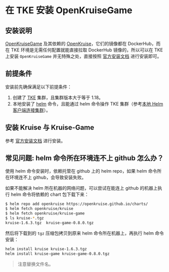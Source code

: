 # 在 TKE 安装 OpenKruiseGame

## 安装说明

[OpenKruiseGame](https://openkruise.io/zh/kruisegame/introduction) 及其依赖的 [OpenKruise](https://openkruise.io/zh/docs/)，它们的镜像都在 DockerHub，而在 TKE 环境是无需任何配置就能直接拉取 DockerHub 镜像的，所以可以在 TKE 上安装 `OpenKruiseGame` 并无特殊之处，直接按照 [官方安装文档](https://openkruise.io/zh/kruisegame/installation/) 进行安装即可。

## 前提条件

安装前先确保满足以下前提条件：
1. 创建了 [TKE](https://cloud.tencent.com/product/tke) 集群，且集群版本大于等于 1.18。
2. 本地安装了 [helm](https://helm.sh) 命令，且能通过 helm 命令操作 TKE 集群（参考[本地 Helm 客户端连接集群](https://cloud.tencent.com/document/product/457/32731)）。

## 安装 Kruise 与 Kruise-Game

参考 [官方安装文档](https://openkruise.io/zh/kruisegame/installation/) 进行安装。

## 常见问题: helm 命令所在环境连不上 github 怎么办？

使用 helm 命令安装时，依赖托管在 github 上的 helm repo，如果 helm 命令所在环境连不上 github，会导致安装失败。

如果不能解决 helm 所在机器的网络问题，可以尝试在能连上 github 的机器上执行 helm 命令将依赖的 chart 包下载下来：

```bash
$ helm repo add openkruise https://openkruise.github.io/charts/
$ helm fetch openkruise/kruise
$ helm fetch openkruise/kruise-game
$ ls kruise-*.tgz
kruise-1.6.3.tgz  kruise-game-0.8.0.tgz
```
然后将下载到的 `tgz` 压缩包拷贝到原来 helm 命令所在机器上，再执行 helm 命令安装：

```bash
helm install kruise kruise-1.6.3.tgz
helm install kruise-game kruise-game-0.8.0.tgz
```

> 注意替换文件名。
